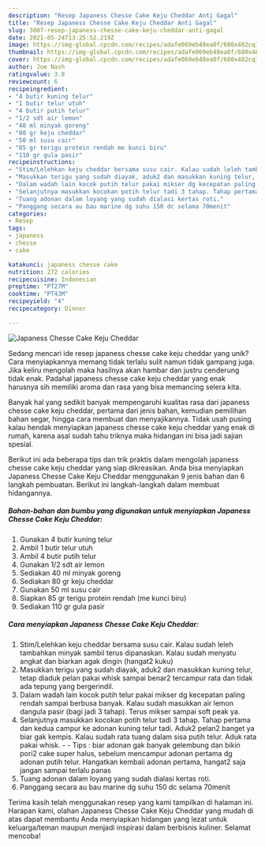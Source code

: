 ```yaml
---
description: "Resep Japaness Chesse Cake Keju Cheddar Anti Gagal"
title: "Resep Japaness Chesse Cake Keju Cheddar Anti Gagal"
slug: 3007-resep-japaness-chesse-cake-keju-cheddar-anti-gagal
date: 2021-05-24T13:25:52.219Z
image: https://img-global.cpcdn.com/recipes/adafe069eb48ea0f/680x482cq70/japaness-chesse-cake-keju-cheddar-foto-resep-utama.jpg
thumbnail: https://img-global.cpcdn.com/recipes/adafe069eb48ea0f/680x482cq70/japaness-chesse-cake-keju-cheddar-foto-resep-utama.jpg
cover: https://img-global.cpcdn.com/recipes/adafe069eb48ea0f/680x482cq70/japaness-chesse-cake-keju-cheddar-foto-resep-utama.jpg
author: Joe Nash
ratingvalue: 3.8
reviewcount: 6
recipeingredient:
- "4 butir kuning telur"
- "1 butir telur utuh"
- "4 butir putih telur"
- "1/2 sdt air lemon"
- "40 ml minyak goreng"
- "80 gr keju cheddar"
- "50 ml susu cair"
- "85 gr terigu protein rendah me kunci biru"
- "110 gr gula pasir"
recipeinstructions:
- "Stim/Lelehkan keju cheddar bersama susu cair. Kalau sudah leleh tambahkan minyak sambil terus dipanaskan. Kalau sudah menyatu angkat dan biarkan agak dingin (hangat2 kuku)"
- "Masukkan terigu yang sudah diayak, aduk2 dan masukkan kuning telur, tetap diaduk pelan pakai whisk sampai benar2 tercampur rata dan tidak ada tepung yang bergerindil."
- "Dalam wadah lain kocok putih telur pakai mikser dg kecepatan paling rendah sampai berbusa banyak. Kalau sudah masukkan air lemon dangula pasir (bagi jadi 3 tahap). Terus mikser sampai soft peak ya."
- "Selanjutnya masukkan kocokan potih telur tadi 3 tahap. Tahap pertama dan kedua campur ke adonan kuning telur tadi. Aduk2 pelan2 banget ya biar gak kempis. Kalau sudah rata tuang dalam sisa putih telur. Aduk rata pakai whisk.   Tips : biar adonan gak banyak gelembung dan bikin pori2 cake super halus, sebelum mencampur adonan pertama dg adonan putih telur. Hangatkan kembali adonan pertama, hangat2 saja jangan sampai terlalu panas"
- "Tuang adonan dalam loyang yang sudah dialasi kertas roti."
- "Panggang secara au bau marine dg suhu 150 dc selama 70menit"
categories:
- Resep
tags:
- japaness
- chesse
- cake

katakunci: japaness chesse cake 
nutrition: 272 calories
recipecuisine: Indonesian
preptime: "PT27M"
cooktime: "PT43M"
recipeyield: "4"
recipecategory: Dinner

---
```



![Japaness Chesse Cake Keju Cheddar](https://img-global.cpcdn.com/recipes/adafe069eb48ea0f/680x482cq70/japaness-chesse-cake-keju-cheddar-foto-resep-utama.jpg)

Sedang mencari ide resep japaness chesse cake keju cheddar yang unik? Cara menyiapkannya memang tidak terlalu sulit namun tidak gampang juga. Jika keliru mengolah maka hasilnya akan hambar dan justru cenderung tidak enak. Padahal japaness chesse cake keju cheddar yang enak harusnya sih memiliki aroma dan rasa yang bisa memancing selera kita.

Banyak hal yang sedikit banyak mempengaruhi kualitas rasa dari japaness chesse cake keju cheddar, pertama dari jenis bahan, kemudian pemilihan bahan segar, hingga cara membuat dan menyajikannya. Tidak usah pusing kalau hendak menyiapkan japaness chesse cake keju cheddar yang enak di rumah, karena asal sudah tahu triknya maka hidangan ini bisa jadi sajian spesial.




Berikut ini ada beberapa tips dan trik praktis dalam mengolah japaness chesse cake keju cheddar yang siap dikreasikan. Anda bisa menyiapkan Japaness Chesse Cake Keju Cheddar menggunakan 9 jenis bahan dan 6 langkah pembuatan. Berikut ini langkah-langkah dalam membuat hidangannya.

<!--inarticleads1-->

##### Bahan-bahan dan bumbu yang digunakan untuk menyiapkan Japaness Chesse Cake Keju Cheddar:

1. Gunakan 4 butir kuning telur
1. Ambil 1 butir telur utuh
1. Ambil 4 butir putih telur
1. Gunakan 1/2 sdt air lemon
1. Sediakan 40 ml minyak goreng
1. Sediakan 80 gr keju cheddar
1. Gunakan 50 ml susu cair
1. Siapkan 85 gr terigu protein rendah (me kunci biru)
1. Sediakan 110 gr gula pasir




<!--inarticleads2-->

##### Cara menyiapkan Japaness Chesse Cake Keju Cheddar:

1. Stim/Lelehkan keju cheddar bersama susu cair. Kalau sudah leleh tambahkan minyak sambil terus dipanaskan. Kalau sudah menyatu angkat dan biarkan agak dingin (hangat2 kuku)
1. Masukkan terigu yang sudah diayak, aduk2 dan masukkan kuning telur, tetap diaduk pelan pakai whisk sampai benar2 tercampur rata dan tidak ada tepung yang bergerindil.
1. Dalam wadah lain kocok putih telur pakai mikser dg kecepatan paling rendah sampai berbusa banyak. Kalau sudah masukkan air lemon dangula pasir (bagi jadi 3 tahap). Terus mikser sampai soft peak ya.
1. Selanjutnya masukkan kocokan potih telur tadi 3 tahap. Tahap pertama dan kedua campur ke adonan kuning telur tadi. Aduk2 pelan2 banget ya biar gak kempis. Kalau sudah rata tuang dalam sisa putih telur. Aduk rata pakai whisk.  -  - Tips : biar adonan gak banyak gelembung dan bikin pori2 cake super halus, sebelum mencampur adonan pertama dg adonan putih telur. Hangatkan kembali adonan pertama, hangat2 saja jangan sampai terlalu panas
1. Tuang adonan dalam loyang yang sudah dialasi kertas roti.
1. Panggang secara au bau marine dg suhu 150 dc selama 70menit




Terima kasih telah menggunakan resep yang kami tampilkan di halaman ini. Harapan kami, olahan Japaness Chesse Cake Keju Cheddar yang mudah di atas dapat membantu Anda menyiapkan hidangan yang lezat untuk keluarga/teman maupun menjadi inspirasi dalam berbisnis kuliner. Selamat mencoba!
